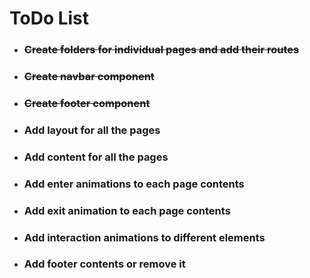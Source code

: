# ToDo List
 * ### ~~Create folders for individual pages and add their routes~~
 * ### ~~Create navbar component~~
 * ### ~~Create footer component~~
 * ### Add layout for all the pages
 * ### Add content for all the pages
 * ### Add enter animations to each page contents
 * ### Add exit animation to each page contents
 * ### Add interaction animations to different elements
 * ### Add footer contents or remove it